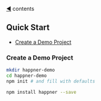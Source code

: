 [&#9664;](https://github.com/happner/happner#documentation) contents

## Quick Start

* [Create a Demo Project](create-a-demo-project)

### Create a Demo Project

```bash
mkdir happner-demo
cd happner-demo
npm init # and fill with defaults

npm install happner --save
```

